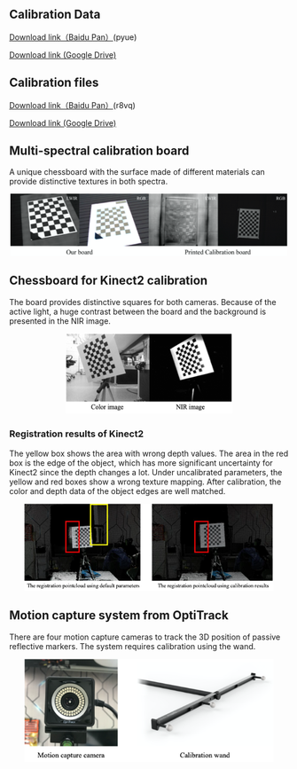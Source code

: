 ## Calibration Data

[Download link（Baidu Pan）](https://pan.baidu.com/s/1DSh0r_CxN8FoRVxf-V5uUg)(pyue)

[Download link (Google Drive)](https://drive.google.com/drive/folders/1SfSF41MrJh7cKeeh61qrQMLVDtbV3iuQ?usp=sharing)

## Calibration files

[Download link（Baidu Pan）](https://pan.baidu.com/s/1t1ViINDmI8Mv3KVICzXNRQ)(r8vq)

[Download link (Google Drive)](https://drive.google.com/drive/folders/1S9shyW0WFQfJXNxqcogNuur8WhuqQpOI?usp=sharing)


## Multi-spectral calibration board

A unique chessboard with the surface made of different materials can provide distinctive textures in both spectra.

<div align="center">
<img src="images/ms_calb_board.png" width="500" />
</div>

## Chessboard for Kinect2 calibration

The board provides distinctive squares for both cameras. Because of the active light, a huge contrast between the board and the background is presented in the NIR image.

<div align="center">
<img src="images/kinect_calib.png" width="300" />
</div>


### Registration results of Kinect2

The yellow box shows the area with wrong depth values. The area in the red box is the edge of the object, which has more significant uncertainty for Kinect2 since the depth changes a lot. Under uncalibrated parameters, the yellow and red boxes show a wrong texture mapping. After calibration, the color and depth data of the object edges are well matched.

<div align="center">
<img src="images/kinect_regist.png" width="450" />
</div>

## Motion capture system from OptiTrack

There are four motion capture cameras to track the 3D position of passive reflective markers. The system requires calibration using the wand.

<div align="center">
<img src="images/mcs_calib.png" width="450" />
</div>

